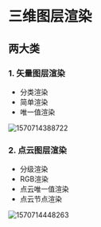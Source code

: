# 三维图层渲染

## 两大类

### 1. **矢量图层渲染**

   - 分类渲染
   - 简单渲染
   - 唯一值渲染

   ![1570714388722](D:\总结\img\1570714388722.png)

### 2. **点云图层渲染**

   - 分级渲染
   - RGB渲染
   - 点云唯一值渲染
   - 点云节点渲染

   ![1570714448263](D:\总结\img\1570714448263.png)



